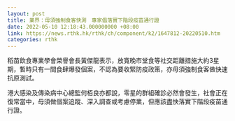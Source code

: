 ```yaml
---
layout: post
title: 業界：毋須強制食客快測　專家倡落實下階段疫苗通行證
date: 2022-05-10 12:18:43.000000000 +08:00
link: https://news.rthk.hk/rthk/ch/component/k2/1647812-20220510.htm
categories: rthk
---
```


稻苗飲食專業學會榮譽會長黃傑龍表示，放寬晚市堂食等社交距離措施大約3星期，暫時只有一間食肆爆發個案，不認為要收緊防疫政策，亦毋須強制食客做快速抗原測試。

港大感染及傳染病中心總監何栢良亦都說，零星的群組確診必然會發生，社會正在復常當中，毋須做個案追蹤、深入調查或考慮停業，但應該盡快落實下階段疫苗通行證。
